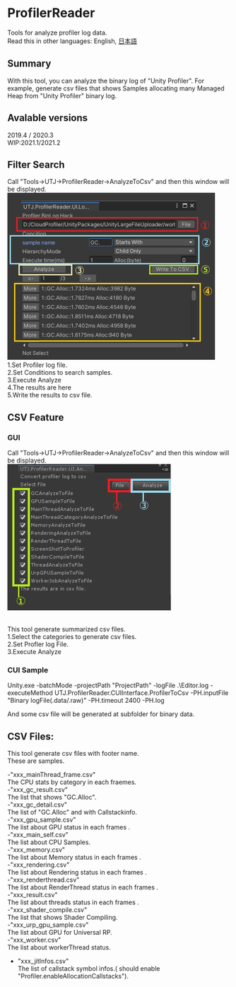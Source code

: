 ﻿# ProfilerReader
Tools for analyze profiler log data.<br />
Read this in other languages: English, [日本語](README.ja.md)<br />

## Summary
With this tool, you can analyze the binary log of "Unity Profiler".
For example, generate csv files that shows Samples allocating many Managed Heap from "Unity Profiler" binary log.

## Avalable versions
2019.4 / 2020.3 <br/>
WIP:2021.1/2021.2

## Filter Search
Call "Tools->UTJ->ProfilerReader->AnalyzeToCsv" and then this window will be displayed.<br />
![alt text](Documentation~/img/ProfilerReaderFilter.png)
<br />
1.Set Profiler log file.<br />
2.Set Conditions to search samples.<br />
3.Execute Analyze<br />
4.The results are here<br />
5.Write the results to csv file.<br />

## CSV Feature
### GUI
Call "Tools->UTJ->ProfilerReader->AnalyzeToCsv" and then this window will be displayed.<br />
![alt text](Documentation~/img/ProfilerLogToCsv.png)

<br />
This tool generate summarized csv files.<br />
1.Select the categories to generate csv files.<br />
2.Set Profler log File.<br />
3.Execute Analyze<br />

### CUI Sample
Unity.exe -batchMode -projectPath "ProjectPath" -logFile .\Editor.log -executeMethod UTJ.ProfilerReader.CUIInterface.ProfilerToCsv -PH.inputFile "Binary logFile(.data/.raw)" -PH.timeout 2400 -PH.log

And some csv file will be generated at subfolder for binary data.


## CSV Files:
This tool generate csv files with footer name.<br />
These are samples.<br />

 -"xxx_mainThread_frame.csv"<br />
The CPU stats by category in each fraemes.
<br />
 -"xxx_gc_result.csv"<br />
The list that shows "GC.Alloc".
<br />
 -"xxx_gc_detail.csv"<br />
The list of "GC.Alloc" and with Callstackinfo.
<br />
 -"xxx_gpu_sample.csv"<br />
The list about GPU status in each frames .
<br />
 -"xxx_main_self.csv"<br />
The list about CPU Samples.
<br />
 -"xxx_memory.csv"<br />
The list about Memory status in each frames .
<br />
 -"xxx_rendering.csv"<br />
The list about Rendering status in each frames .
<br />
 -"xxx_renderthread.csv"<br />
The list about RenderThread status in each frames .
<br />
 -"xxx_result.csv"<br />
The list about threads status in each frames .
<br />
 -"xxx_shader_compile.csv"<br />
The list that shows Shader Compiling.
<br />
 -"xxx_urp_gpu_sample.csv"<br />
The list about GPU for Universal RP.
<br />
 -"xxx_worker.csv"<br />
The list about workerThread status.
<br />
 - "xxx_jitInfos.csv"<br />
The list of callstack symbol infos.( should enable "Profiler.enableAllocationCallstacks").
<br />

